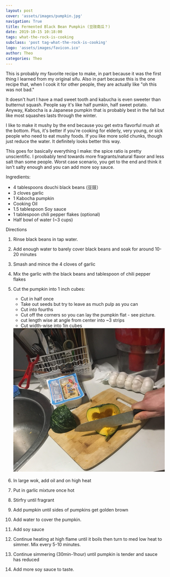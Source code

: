 ```yaml
---
layout: post
cover: 'assets/images/pumpkin.jpg'
navigation: True
title: Fermented Black Bean Pumpkin (豆豉南瓜？)
date: 2019-10-15 10:18:00
tags: what-the-rock-is-cooking
subclass: 'post tag-what-the-rock-is-cooking'
logo: 'assets/images/favicon.ico'
author: Theo
categories: Theo
---
```

This is probably my favorite recipe to make, in part because it was the first thing I learned from my original sifu. Also in part because this is the one recipe that, when I cook it for other people, they are actually like "oh this was not bad."

 It doesn't hurt I have a mad sweet tooth and kabucha is even sweeter than butternut squash. People say it's like half pumkin, half sweet potato. Anyway, Kabocha is a Japanese pumpkin that is probably best in the fall but like most squashes lasts through the winter.

I like to make it mushy by the end because you get extra flavorful mush at the bottom. Plus, it's better if you're cooking for elderly, very young, or sick people who need to eat mushy foods. If you like more solid chunks, though just reduce the water. It definitely looks better this way.

This goes for basically everything I make: the spice ratio is pretty unscientific. I proobably tend towards more fragrants/natural flavor and less salt than some people.  Worst case scenario, you get to the end and think it isn't salty enough and you can add more soy sauce.


Ingredients:
* 4 tablespoons douchi black beans (豆豉）
* 3 cloves garlic
* 1 Kabocha pumpkin 
* Cooking Oil 
* 1.5 tablespoon Soy sauce 
* 1 tablespoon chili pepper flakes (optional)
* Half bowl of water (~3 cups)


Directions 
1. Rinse black beans in tap water.
2. Add enough water to barely cover black beans and soak for around 10-20 minutes 
3. Smash and mince the 4 cloves of garlic 
4. Mix the garlic with the black beans and tablespoon of chili pepper flakes 
5. Cut the pumpkin into 1 inch cubes:
   * Cut in half once
   * Take out seeds but try to leave as much pulp as you can 
   * Cut into fourths  
   * Cut off the corners so you can lay the pumpkin flat - see picture.
   * cut length wise at angle from center into ~3 strips
   * Cut width-wise into 1in cubes 
   <img src="assets/images/adrian-cutting.jpg" alt= "Cutting corners" />

6. In large wok, add oil and on high heat
7. Put in garlic mixture once hot 
8. Stirfry until fragrant 
9. Add pumpkin until sides of pumpkins get golden brown 
10. Add water to cover the pumpkin.
11. Add soy sauce
12. Continue heating at high flame until it boils then turn to med low heat to simmer. Mix every 5-10 minutes. 
13. Continue simmering (30min-1hour) until pumpkin is tender and sauce has reduced
14. Add more soy sauce to taste. 
